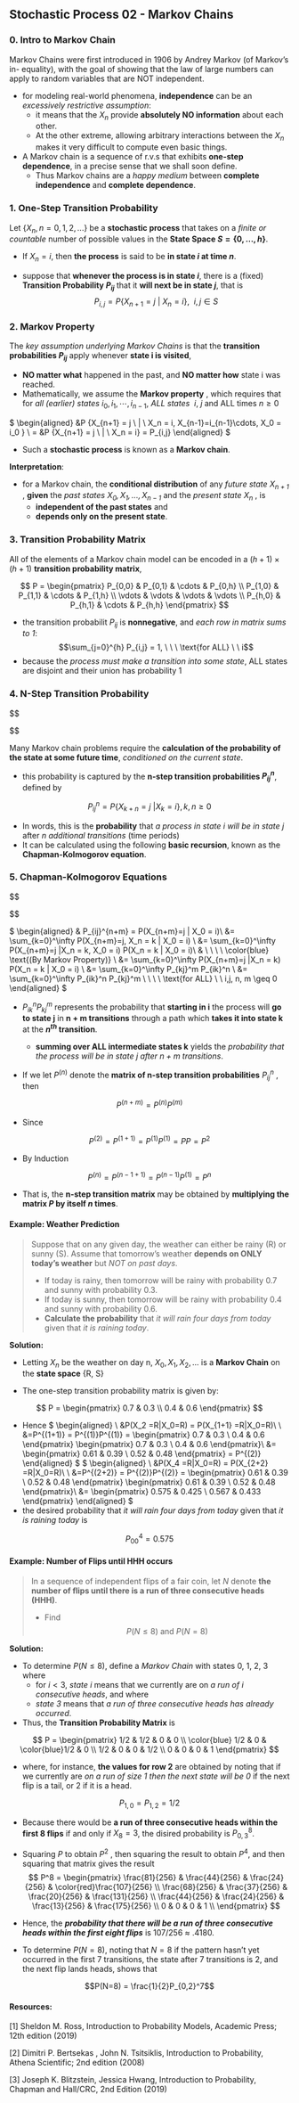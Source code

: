 ## Stochastic Process 02 - Markov Chains

### 0. Intro to Markov Chain
Markov Chains were first introduced in 1906 by Andrey Markov (of Markov’s in-
equality), with the goal of showing that the law of large numbers can apply to
random variables that are NOT independent.
- for modeling real-world phenomena, **independence** can be an *excessively restrictive assumption*:
  - it means that the $X_n$ provide **absolutely NO information** about each other.
  - At the other extreme, allowing arbitrary interactions between the $X_n$ makes it very difficult to compute even basic things.
- A Markov chain is a sequence of r.v.s that exhibits **one-step dependence**, in a precise sense that we shall soon
define. 
  - Thus Markov chains are a *happy medium* between **complete independence**
and **complete dependence**.
### 1. One-Step Transition Probability


Let $\{X_n , n = 0, 1, 2, . . .\}$ be a **stochastic process** that takes on a *finite or countable* number of possible values in the **State Space $S = \{0, ... , h\}$**.
- If $X_n = i$, then **the process** is said to be **in state $i$ at time $n$**.

- suppose that **whenever the process is in state $i$**, there is a (fixed) **Transition Probability $P_{ij}$** that it **will next be in state $j$**, that is 
  $$P_{i,j} = P \{X_{n+1} = j \ | \ X_n = i\}, \ \ i,j \in S$$


### 2. Markov Property
The *key assumption underlying Markov Chains* is that the **transition probabilities $P_{ij}$** apply whenever **state i is visited**, 
- **NO matter what** happened in the past, and **NO matter how** state i was reached.
- Mathematically, we assume the **Markov property** , which requires that   for *all (earlier) states* $i_0 , i_1 , \cdots , i_{n−1}$, *ALL states* $\ i, \ j$ and ALL times $n\geq0$

$
  \begin{aligned}
  &P \{X_{n+1} = j \ | \ X_n = i, X_{n-1}=i_{n-1}\cdots,  X_0 = i_0 \} \\
  = &P \{X_{n+1} = j \ | \ X_n = i\} = P_{i,j}
  \end{aligned}
$ 


- Such a **stochastic process** is known as a **Markov chain**.

**Interpretation**: 
- for a Markov chain, the **conditional distribution** of any *future state $X_{n+1}$* , **given** the *past states $X_0 , X_1 , . . . , X_{n−1}$* and the *present state $X_n$* , is 
  - **independent of the past states** and 
  - **depends only on the present state**.


### 3. Transition Probability Matrix

All of the elements of a Markov chain model can be encoded in a $(h+1) \times (h+1)$ **transition probability matrix**,
  
$$
P = 
\begin{pmatrix}
P_{0,0} & P_{0,1} & \cdots & P_{0,h} \\
P_{1,0} & P_{1,1} & \cdots & P_{1,h} \\
\vdots & \vdots & \vdots & \vdots \\
P_{h,0} & P_{h,1} & \cdots & P_{h,h} 
\end{pmatrix}
$$

- the transition probabilit $P_{ij}$ is **nonnegative**, and *each row in matrix sums to 1*:
  $$\sum_{j=0}^{h} P_{i,j} = 1, \ \ \ \text{for ALL} \ \ i$$
- because the *process must make a transition into some state*, ALL states are disjoint and their union has probability 1



### 4. N-Step Transition Probability

$$

$$

Many Markov chain problems require the **calculation of the probability of
the state at some future time**, *conditioned on the current state*. 
- this probability is captured by the **n-step transition probabilities $P_{ij}^n$**, defined by 

$$
P_{ij}^n = P\{X_{k+n} = j \ | X_k = i\},
k, n \geq 0
$$

-  In words, this is the **probability** that *a process in state i will be in state j*  after *n additional transitions* (time periods)
- It can be calculated using the following **basic recursion**, known as the **Chapman-Kolmogorov equation**.

### 5. Chapman-Kolmogorov Equations

$$

$$

$
\begin{aligned}
& P_{ij}^{n+m} = P(X_{n+m}=j | X_0 = i)\\
&=  \sum_{k=0}^\infty P(X_{n+m}=j, X_n = k | X_0 = i) \\
&=  \sum_{k=0}^\infty P(X_{n+m}=j |X_n = k, X_0 = i) P(X_n = k | X_0 = i)\\
  & \  \ \ \ \color{blue} \text{(By Markov Property)} \\
&=  \sum_{k=0}^\infty P(X_{n+m}=j |X_n = k) P(X_n = k | X_0 = i) \\
&= \sum_{k=0}^\infty P_{kj}^m P_{ik}^n \\
&= \sum_{k=0}^\infty P_{ik}^n P_{kj}^m \ \ \ \ \text{for ALL} \ \ i,j, n, m \geq 0
\end{aligned}
$

- $P_{ik}^n P_{kj}^m$ represents the probability that **starting in i** the process will **go to state j** in **n + m transitions** through a path which **takes it into state k** at the **$n^{th}$ transition**.
  - **summing over ALL intermediate states k** yields the *probability that the process will be in state j after $n + m$ transitions*.

- If we let $P^{(n)}$ denote the **matrix of n-step transition probabilities** $P_{ij}^n$ , then

$$
P^{(n+m)} = P^{(n)}  P^{(m)}
$$

- Since

$$
 P^{(2)} = P^{(1+1)} = P^{(1)}  P^{(1)} = P  P = P^2
$$

- By Induction

$$
 P^{(n)} = P^{(n-1+1)} = P^{(n-1)} P^{(1)} = P^n
$$

- That is, the **n-step transition matrix** may be obtained by **multiplying the matrix $P$ by itself $n$ times**.



#### Example: Weather Prediction
> Suppose that on any given day, the weather can either be rainy (R) or sunny (S). Assume that tomorrow’s weather **depends on ONLY today’s weather** but *NOT on past days*.
> - If today is rainy, then tomorrow will be rainy with probability 0.7 and sunny with probability 0.3.
> - If today is sunny, then tomorrow will be rainy with probability 0.4 and sunny with probability 0.6.
> - **Calculate the probability** that *it will rain four days from today* given that *it is raining today*.
>  

**Solution:**
- Letting $X_n$ be the weather on day n, $X_0 , X_1 , X_2 , . . .$ is a **Markov Chain** on the **state space** {R, S}

- The one-step transition probability matrix is given by:

$$
P = 
\begin{pmatrix}
0.7 & 0.3  \\
0.4 & 0.6 
\end{pmatrix}
$$
- Hence
$
\begin{aligned}
\\
&P(X_2 =R|X_0=R)
= P(X_{1+1} =R|X_0=R)\\
\\
&=P^{(1+1)} = P^{(1)}P^{(1)} = \begin{pmatrix}
0.7 & 0.3  \\
0.4 & 0.6 
\end{pmatrix}
\begin{pmatrix}
0.7 & 0.3  \\
0.4 & 0.6 
\end{pmatrix}\\
&=
\begin{pmatrix}
0.61 & 0.39  \\
0.52 & 0.48 
\end{pmatrix} = P^{(2)}
\end{aligned}
$
$
\begin{aligned}
\\
&P(X_4 =R|X_0=R)
= P(X_{2+2} =R|X_0=R)\\
\\
&=P^{(2+2)} = P^{(2)}P^{(2)} = \begin{pmatrix}
0.61 & 0.39  \\
0.52 & 0.48 
\end{pmatrix}
\begin{pmatrix}
0.61 & 0.39  \\
0.52 & 0.48 
\end{pmatrix}\\
&=
\begin{pmatrix}
0.575 & 0.425  \\
0.567 & 0.433 
\end{pmatrix}
\end{aligned}
$
- the desired probability that *it will rain four days from today* given that *it is raining today* is

$$P_{00}^4 = 0.575$$
#### Example: Number of Flips until HHH occurs
> In a sequence of independent flips of a fair coin, let $N$ denote **the number of flips until there is a run of three consecutive heads (HHH)**. 
> - Find $$P(N \leq 8) \ \text{and} \  P(N = 8)  $$

**Solution:**  
- To determine $P (N ≤ 8)$, define a *Markov Chain* with states 0, 1, 2, 3 where 
  - for $i < 3$, *state i* means that we currently are on *a run of i consecutive heads*,
and where
  - *state 3* means that *a run of three consecutive heads has already occurred*.
- Thus, the **Transition Probability Matrix** is

$$
P = 
\begin{pmatrix}
1/2 & 1/2 & 0 & 0 \\
\color{blue} 1/2 & 0 & \color{blue}1/2 & 0 \\
1/2 & 0 & 0 & 1/2 \\
0 & 0 & 0 & 1 
\end{pmatrix}
$$

- where, for instance, **the values for row 2** are obtained by noting that if we currently are *on a run of size 1 then the next state will be 0* if the next flip is a tail, or 2 if it is a head.

$$
P_{1,0} = P_{1,2} = 1/2
$$
- Because there would be **a run of three consecutive heads within the first 8 flips** if and only if $X_8 = 3$, the disired probability is $P_{0,3}^8$.
- Squaring $P$ to obtain $P^2$ , then squaring the result to obtain $P^4$, and then squaring that matrix gives the result
$$
P^8 = \begin{pmatrix}
\frac{81}{256} & \frac{44}{256} & \frac{24}{256} & \color{red}\frac{107}{256} \\
\frac{68}{256} & \frac{37}{256} & \frac{20}{256} & \frac{131}{256} \\
\frac{44}{256} & \frac{24}{256} & \frac{13}{256} & \frac{175}{256} \\
0 & 0 & 0 & 1 \\
\end{pmatrix}
$$

- Hence, the ***probability that there will be a run of three consecutive heads within the first eight flips*** is 107/256 ≈ .4180.

- To determine $P (N = 8)$, noting that $N = 8$ if the pattern hasn’t yet occurred in the first 7 transitions, the state after 7 transitions is 2, and the next flip lands heads, shows that

$$P(N=8) = \frac{1}{2}P_{0,2}^7$$


#### Resources:
[1] Sheldon M. Ross, Introduction to Probability Models, Academic Press; 12th edition (2019)

[2] Dimitri P. Bertsekas , John N. Tsitsiklis, Introduction to Probability, Athena Scientific; 2nd edition (2008)

[3] Joseph K. Blitzstein, Jessica Hwang, Introduction to Probability, Chapman and Hall/CRC, 2nd Edition (2019)

